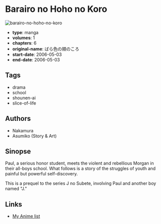 # Barairo no Hoho no Koro

![barairo-no-hoho-no-koro](https://cdn.myanimelist.net/images/manga/5/27842.jpg)

-   **type**: manga
-   **volumes**: 1
-   **chapters**: 6
-   **original-name**: ばら色の頬のころ
-   **start-date**: 2006-05-03
-   **end-date**: 2006-05-03

## Tags

-   drama
-   school
-   shounen-ai
-   slice-of-life

## Authors

-   Nakamura
-   Asumiko (Story & Art)

## Sinopse

Paul, a serious honor student, meets the violent and rebellious Morgan in their all-boys school. What follows is a story of the struggles of youth and painful but powerful self-discovery.

This is a prequel to the series J no Subete, involving Paul and another boy named "J."

## Links

-   [My Anime list](https://myanimelist.net/manga/13759/Barairo_no_Hoho_no_Koro)
